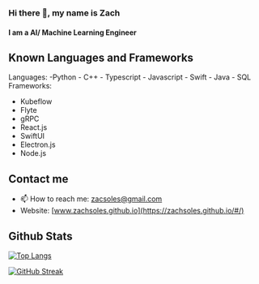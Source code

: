 ### Hi there 👋, my name is Zach
#### I am a AI/ Machine Learning Engineer

## Known Languages and Frameworks
Languages: 
    -Python 
    - C++ 
    - Typescript 
    - Javascript 
    - Swift 
    - Java 
    - SQL
Frameworks: 
  - Kubeflow
  - Flyte
  - gRPC
  - React.js
  - SwiftUI
  - Electron.js
  - Node.js

## Contact me
- 📫 How to reach me: zacsoles@gmail.com 
- Website: [www.zachsoles.github.io](https://zachsoles.github.io/#/)


## Github Stats
[![Top Langs](https://github-readme-stats.vercel.app/api/top-langs/?username=ZachSoles)](https://github.com/anuraghazra/github-readme-stats)

[![GitHub Streak](http://github-readme-streak-stats.herokuapp.com?user=ZachSoles)](https://git.io/streak-stats)


